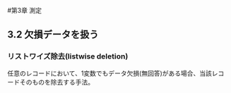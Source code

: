 #第3章 測定
## 3.2 欠損データを扱う
### リストワイズ除去(listwise deletion)
任意のレコードにおいて、1変数でもデータ欠損(無回答)がある場合、当該レコードそのものを除去する手法。
